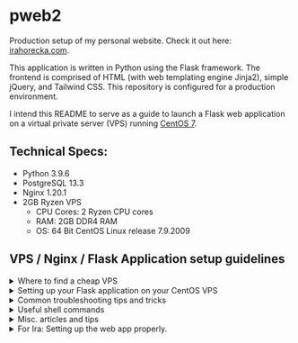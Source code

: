 # pweb2
Production setup of my personal website. Check it out here: [irahorecka.com](https://irahorecka.com).

This application is written in Python using the Flask framework. The frontend is comprised of HTML (with web templating engine Jinja2), simple jQuery, and Tailwind CSS. This repository is configured for a production environment.

I intend this README to serve as a guide to launch a Flask web application on a virtual private server (VPS) running [CentOS 7](http://mirror.centos.org/centos/7/).

## Technical Specs:
- Python 3.9.6
- PostgreSQL 13.3
- Nginx 1.20.1
- 2GB Ryzen VPS
    - CPU Cores: 2 Ryzen CPU cores
    - RAM: 2GB DDR4 RAM
    - OS: 64 Bit CentOS Linux release 7.9.2009

## VPS / Nginx / Flask Application setup guidelines

<details>
<summary>Where to find a cheap VPS</summary>
<br>

Check out this [Reddit post](https://www.reddit.com/r/selfhosted/comments/5c93f1/any_cheap_vps_services/).
I ended up searching through [LowEndBox](https://lowendbox.com/) to find my VPS.
</details>

<details>
<summary>Setting up your Flask application on your CentOS VPS</summary>
<br>

Please follow these excellent guidelines in order:

1. [Initial Server Setup with CentOS7](https://www.digitalocean.com/community/tutorials/initial-server-setup-with-centos-7)

2. [Configuring a Basic Firewall](https://www.digitalocean.com/community/tutorials/additional-recommended-steps-for-new-centos-7-servers#configuring-a-basic-firewall)

3. [How To Serve Flask Applications with uWSGI and Nginx on CentOS 7](https://www.digitalocean.com/community/tutorials/how-to-serve-flask-applications-with-uwsgi-and-nginx-on-centos-7)
</details>

<details>
<summary>Common troubleshooting tips and tricks</summary>
<br>

View these common tips and tricks to make your setup experience a little less painful.

1. Firewall configuration
    - Follow the Firwall setup guideline article posted above. If you are testing and/or hosting your application on a port, use

        `$ sudo firewall-cmd --permanent --add-port=8000/tcp`

        then

        `$ sudo firewall-cmd --reload`
    
        to allow access to your application from the world wide web.

2. Bad Gateway Error (502)
    - If by the end of your setup you receive a bad gateway error, try running the following commands:

        `$ sudo setenforce 0`

        then 

        `$ sudo chown -R user:user /var/lib/nginx/` (where `user` is your CentOS username) [[ref](https://stackoverflow.com/questions/29872174/wsgi-nginx-error-permission-denied-while-connecting-to-upstream)].

        `$ sudo chgrp user ~/app` (where `user` is your CentOS username and `app` is your project directory's name) [[ref](https://stackoverflow.com/questions/62225597/nginx-gunicorn-flask-502-bad-gateway-permission-denied-on-socket-file/67625668#67625668)].

        and finally

        `$ sudo systemctl restart nginx`

3. Permission denied (Error 13) for *.sock
    - This is usually a permission error. Check out this [Stack Overflow article](https://stackoverflow.com/questions/23948527/13-permission-denied-while-connecting-to-upstreamnginx/24830777#24830777) for troubleshooting this error. This article appears have the more widely accepted solution. NOTE: you must be logged in as root to execute
    
        `$ setsebool -P httpd_can_network_connect 1`
    
        (i.e. the accepted solution by joebarbere).
    
    - Check out this other [Stack Overflow article](https://stackoverflow.com/questions/22071681/permission-denied-nginx-and-uwsgi-socket) if further troubleshooting is required.

4. Troubleshooting 500 Internal Server Error
    - Check out this [Digital Ocean discussion](https://www.digitalocean.com/community/questions/500-internal-server-error-in-my-site) to troubleshoot a 500 Internal Server Error.

5. Using environment variables in your Flask application
    - Use [python-dotenv](https://github.com/theskumar/python-dotenv) for configuring and fetching your environment variables.
    - (Optional) Make sure to delete exported environment variables configured in your system.
        `$ unset YOUR_ENV_VARIABLE`
    

</details>

<details>
<summary>Useful shell commands</summary>
<br>

1. `$ sudo su -`
    - Log in as root from a sudo-user ssh session. Root password is required.

2. `$ sudo su - user`
    - Log in as `user` from a sudo-user ssh session. `user` password is required.

3. `$ tail -30 /var/log/nginx/error.log`
    - Check the last 30 lines of your Nginx error log.

4. `$ journalctl -xe`
    - Check Python trace through the system journal. Very useful for troubleshooting faulty applictaion code.

5. `$ sudo systemctl restart nginx`
    - Restart your Nginx server.

6. `$ sudo systemctl enable nginx`
    - Enable your Nginx server to start if server undergoes reboot.

7. `$ sudo systemctl restart pweb2`
    - Restart your Flask application. Must run if you make changes to your app.
    - Run this command if you make changes to `*.ini`, `*.sock`, and `*.system`.

8. `$ sudo systemctl enable pweb2`
    - Enable your Flask application to start if server undergoes reboot.

</details>

<details>
<summary>Misc. articles and tips</summary>
<br>

1. [Migrating DNS from Namecheap to Cloudflare](https://www.youtube.com/watch?app=desktop&v=3gSxVzxoaPg)

2. [Nginx configuration structure](https://www.digitalocean.com/community/tutorials/understanding-the-nginx-configuration-file-structure-and-configuration-contexts)

3. [Gmail SMTPAuthError when using `smtp.gmail.com` via Python](https://stackoverflow.com/questions/26852128/smtpauthenticationerror-when-sending-mail-using-gmail-and-python)

4. Viewing spool file (i.e. 'You have mail')
    - `$ cat /var/spool/mail/user` (where `user` is your CentOS username).

</details>

<details>
<summary>For Ira: Setting up the web app properly.</summary>
<br>

1. Clone this repository. Create a virtual environment named `webenv` in the project root. Install project requirements via `pip` in the virtual environment.

2. Download and setup PostgreSQL and create a database named `irahorecka`. Ensure all of your environment variables are declared in a file named `.env` stored in the project root. Afterwards, run `setup_db.py` to ensure correct database and environment variable configurations.

3. This web app relies on timed updates and cleaning of the `irahorecka` database. These are done with `update_db.py` and `rm_expired_db.py`. Execute `update_db.py` to populate the `irahorecka` database. Ensure no runtime exceptions are thrown. Afterwards, run `rm_expired_db.py`. Troubleshoot as necessary (commonly due to configuration issues). Proceed to the next step when both scripts execute without error.

4. Setup your cron tasks. Open the crontab tasklist and delete undesired cron tasks via `$ crontab -e`. To delete EVERYTHING, you can execute  `$ crontab -r` (NOTE: make sure you are OK with deleting every cron task). Once satisfied, execute `$ sudo bash cron.sh` to concatenate timed executions of `update_db.py` and `rm_expired_db.py`.

5. Though missing in this repository, it is helpful to create a bash script to restart your web app and the NGINX server using `sudo systemctl restart *`. This way, you can simply run `$ sudo bash restart.sh` anytime you make or pull changes.

</details>
